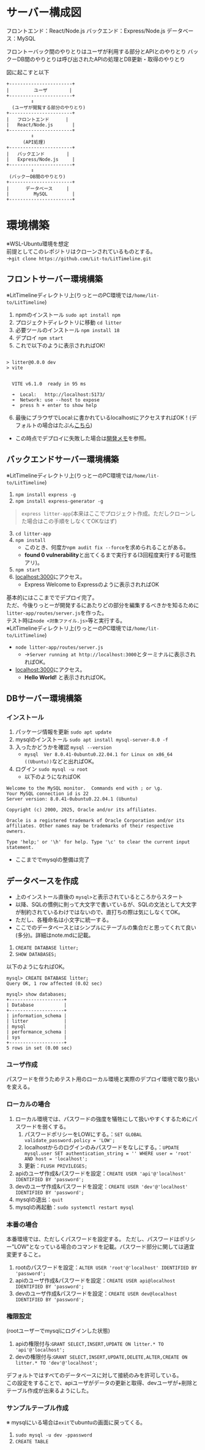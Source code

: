# サーバー構成図

フロントエンド：React/Node.js
バックエンド：Express/Node.js
データベース：MySQL

フロントーバック間のやりとりはユーザが利用する部分とAPIとのやりとり
バックーDB間のやりとりは呼び出されたAPIの処理とDB更新・取得のやりとり

図に起こすと以下
```
+-----------------------+
|         ユーザ        |
+-----------------------+
         ⇕
  (ユーザが閲覧する部分のやりとり)
+-----------------------+
|   フロントエンド      |
|   React/Node.js       |
+-----------------------+
         ⇕
      (API処理)
+-----------------------+
|   バックエンド        |
|   Express/Node.js     |
+-----------------------+
         ⇕
 (バックーDB間のやりとり)
+-----------------------+
|      データベース     |
|         MySQL         |
+-----------------------+

```

# 環境構築
※WSL-Ubuntu環境を想定  
前提としてこのレポジトリはクローンされているものとする。  
→``git clone https://github.com/Lit-to/LitTimeline.git``  

## フロントサーバー環境構築
※LitTimelineディレクトリ上(りっとーのPC環境では``/home/lit-to/LitTimeline``)  
1.  npmのインストール ``sudo apt install npm``
2.  プロジェクトディレクトリに移動 ``cd litter``
3.  必要ツールのインストール ``npm install 18``
4.  デプロイ ``npm start``
5.  これで以下のように表示されればOK!
```

> litter@0.0.0 dev
> vite


  VITE v6.1.0  ready in 95 ms

  ➜  Local:   http://localhost:5173/
  ➜  Network: use --host to expose
  ➜  press h + enter to show help
```
6.  最後にブラウザでLocal:に書かれているlocalhostにアクセスすればOK！(デフォルトの場合はたぶん[こちら]( http://localhost:5173 ))
-   この時点でデプロイに失敗した場合は[開発メモ](/note.md)を参照。

## バックエンドサーバー環境構築
※LitTimelineディレクトリ上(りっとーのPC環境では``/home/lit-to/LitTimeline``)
1.  ``npm install express -g``
2.  ``npm install express-generator -g``

> ``express litter-app``(本来はここでプロジェクト作成。ただしクローンした場合はこの手順をしなくてOKなはず)

3.  ``cd litter-app``
4.  ``npm install``
    -  このとき、何度か``npm audit fix --force``を求められることがある。
    -  **found 0 vulnerability**と出てくるまで実行する(3回程度実行する可能性アリ)。
5.  ``npm start``
6.  [localhost:3000](http://localhost:3000)にアクセス。
    -   Express Welcome to Expressのように表示されればOK

基本的にはここまででデプロイ完了。  
ただ、今後りっとーが開発するにあたりどの部分を編集するべきかを知るために``litter-app/routes/server.js``を作った。  
テスト時は``node <対象ファイル.js>``等と実行する。  
※LitTimelineディレクトリ上(りっとーのPC環境では``/home/lit-to/LitTimeline``)
-   ``node litter-app/routes/server.js``
    -   →``Server running at http://localhost:3000``とターミナルに表示されればOK。
-   [localhost:3000](http://localhost:3000)にアクセス。
    -   **Hello World!** と表示されればOK。

## DBサーバー環境構築
### インストール

1.  パッケージ情報を更新 ``sudo apt update``
2.  mysqlのインストール ``sudo apt install mysql-server-8.0 -f``
3.  入ったかどうかを確認 ``mysql --version``
    -   ``mysql  Ver 8.0.41-0ubuntu0.22.04.1 for Linux on x86_64 ((Ubuntu))``などと出ればOK。
4.  ログイン ``sudo mysql -u root``
    -   以下のようになればOK

```
Welcome to the MySQL monitor.  Commands end with ; or \g.
Your MySQL connection id is 22
Server version: 8.0.41-0ubuntu0.22.04.1 (Ubuntu)

Copyright (c) 2000, 2025, Oracle and/or its affiliates.

Oracle is a registered trademark of Oracle Corporation and/or its
affiliates. Other names may be trademarks of their respective
owners.

Type 'help;' or '\h' for help. Type '\c' to clear the current input statement.
```

-   ここまででmysqlの整備は完了


## データベースを作成

-   上のインストール直後の ``mysql>``と表示されているところからスタート  
-   以降、SQLの慣例に則って大文字で書いているが、SQLの文法として大文字が制約されているわけではないので、直打ちの際は気にしなくてOK。
-   ただし、各種命名は小文字に統一する。
-   ここでのデータベースとはシンプルにテーブルの集合だと思ってくれて良い(多分)。詳細はnote.mdに記載。

1.  ``CREATE DATABASE litter;`` 
2.  ``SHOW DATABASES;`` 

以下のようになればOK。
```
mysql> CREATE DATABASE litter;
Query OK, 1 row affected (0.02 sec)

mysql> show databases;
+--------------------+
| Database           |
+--------------------+
| information_schema |
| litter             |
| mysql              |
| performance_schema |
| sys                |
+--------------------+
5 rows in set (0.00 sec)
```

### ユーザ作成

パスワードを伴うためテスト用のローカル環境と実際のデプロイ環境で取り扱いを変える。

### ローカルの場合
1.  ローカル環境では、パスワードの強度を犠牲にして扱いやすくするためにパスワードを弱くする。
    1.  パスワードポリシーをLOWにする。：``SET GLOBAL validate_password.policy = 'LOW';``
    2.  localhostからのログインのみパスワードをなしにする。：``UPDATE mysql.user SET authentication_string = '' WHERE user = 'root' AND host = 'localhost';``
    3.  更新：``FLUSH PRIVILEGES;``
2.  apiのユーザ作成&パスワードを設定：``CREATE USER 'api'@'localhost' IDENTIFIED BY 'password';`` 
3.  devのユーザ作成&パスワードを設定：``CREATE USER 'dev'@'localhost' IDENTIFIED BY 'password';`` 
4.  mysqlの退出：``quit``
5.  mysqlの再起動：``sudo systemctl restart mysql``

### 本番の場合
本番環境では、ただしくパスワードを設定する。
ただし、パスワードはポリシー"LOW"となっている場合のコマンドを記載。パスワード部分に関しては適宜変更すること。
1.  rootのパスワードを設定：``ALTER USER 'root'@'localhost' IDENTIFIED BY 'password';`` 
2.  apiのユーザ作成&パスワードを設定：``CREATE USER api@localhost IDENTIFIED BY 'password';`` 
3.  devのユーザ作成&パスワードを設定：``CREATE USER dev@localhost IDENTIFIED BY 'password';`` 

### 権限設定
(rootユーザーでmysqlにログインした状態)

1.  apiの権限付与:``GRANT SELECT,INSERT,UPDATE ON litter.* TO 'api'@'localhost';``
2.  devの権限付与:``GRANT SELECT,INSERT,UPDATE,DELETE,ALTER,CREATE ON litter.* TO 'dev'@'localhost';``

デフォルトではすべてのデータベースに対して接続のみを許可している。  
この設定をすることで、apiユーザがデータの更新と取得、devユーザが+削除とテーブル作成が出来るようにした。

### サンプルテーブル作成
※ mysqlにいる場合は``exit``でubuntuの画面に戻ってくる。

1.   ``sudo mysql -u dev -ppassword``
2.   ``CREATE TABLE``


